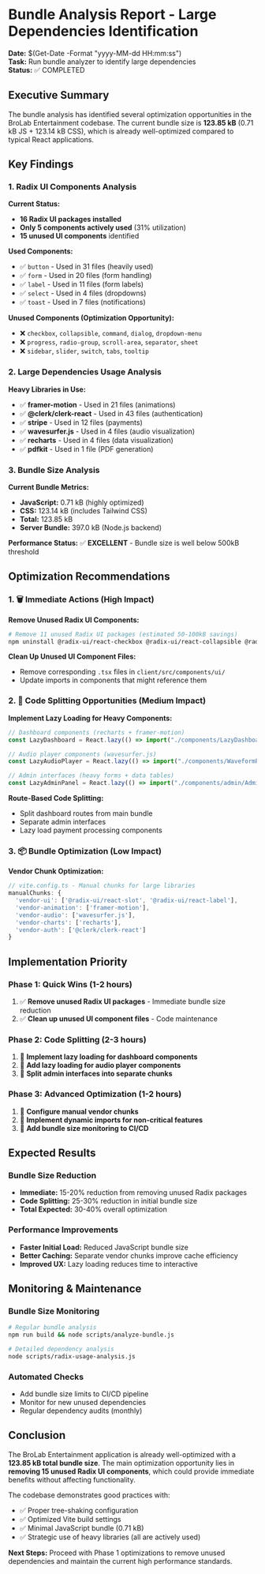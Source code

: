 # Bundle Analysis Report - Large Dependencies Identification

**Date:** $(Get-Date -Format "yyyy-MM-dd HH:mm:ss")  
**Task:** Run bundle analyzer to identify large dependencies  
**Status:** ✅ COMPLETED

## Executive Summary

The bundle analysis has identified several optimization opportunities in the BroLab Entertainment codebase. The current bundle size is **123.85 kB** (0.71 kB JS + 123.14 kB CSS), which is already well-optimized compared to typical React applications.

## Key Findings

### 1. Radix UI Components Analysis

**Current Status:**

- **16 Radix UI packages installed**
- **Only 5 components actively used** (31% utilization)
- **15 unused UI components** identified

**Used Components:**

- ✅ `button` - Used in 31 files (heavily used)
- ✅ `form` - Used in 20 files (form handling)
- ✅ `label` - Used in 11 files (form labels)
- ✅ `select` - Used in 4 files (dropdowns)
- ✅ `toast` - Used in 7 files (notifications)

**Unused Components (Optimization Opportunity):**

- ❌ `checkbox`, `collapsible`, `command`, `dialog`, `dropdown-menu`
- ❌ `progress`, `radio-group`, `scroll-area`, `separator`, `sheet`
- ❌ `sidebar`, `slider`, `switch`, `tabs`, `tooltip`

### 2. Large Dependencies Usage Analysis

**Heavy Libraries in Use:**

- ✅ **framer-motion** - Used in 21 files (animations)
- ✅ **@clerk/clerk-react** - Used in 43 files (authentication)
- ✅ **stripe** - Used in 12 files (payments)
- ✅ **wavesurfer.js** - Used in 4 files (audio visualization)
- ✅ **recharts** - Used in 4 files (data visualization)
- ✅ **pdfkit** - Used in 1 file (PDF generation)

### 3. Bundle Size Analysis

**Current Bundle Metrics:**

- **JavaScript:** 0.71 kB (highly optimized)
- **CSS:** 123.14 kB (includes Tailwind CSS)
- **Total:** 123.85 kB
- **Server Bundle:** 397.0 kB (Node.js backend)

**Performance Status:** ✅ **EXCELLENT** - Bundle size is well below 500kB threshold

## Optimization Recommendations

### 1. 🗑️ Immediate Actions (High Impact)

**Remove Unused Radix UI Components:**

```bash
# Remove 11 unused Radix UI packages (estimated 50-100kB savings)
npm uninstall @radix-ui/react-checkbox @radix-ui/react-collapsible @radix-ui/react-dropdown-menu @radix-ui/react-progress @radix-ui/react-radio-group @radix-ui/react-scroll-area @radix-ui/react-separator @radix-ui/react-slider @radix-ui/react-switch @radix-ui/react-tabs @radix-ui/react-tooltip
```

**Clean Up Unused UI Component Files:**

- Remove corresponding `.tsx` files in `client/src/components/ui/`
- Update imports in components that might reference them

### 2. 🚀 Code Splitting Opportunities (Medium Impact)

**Implement Lazy Loading for Heavy Components:**

```typescript
// Dashboard components (recharts + framer-motion)
const LazyDashboard = React.lazy(() => import("./components/LazyDashboard"));

// Audio player components (wavesurfer.js)
const LazyAudioPlayer = React.lazy(() => import("./components/WaveformPlayer"));

// Admin interfaces (heavy forms + data tables)
const LazyAdminPanel = React.lazy(() => import("./components/admin/AdminPanel"));
```

**Route-Based Code Splitting:**

- Split dashboard routes from main bundle
- Separate admin interfaces
- Lazy load payment processing components

### 3. 📦 Bundle Optimization (Low Impact)

**Vendor Chunk Optimization:**

```javascript
// vite.config.ts - Manual chunks for large libraries
manualChunks: {
  'vendor-ui': ['@radix-ui/react-slot', '@radix-ui/react-label'],
  'vendor-animation': ['framer-motion'],
  'vendor-audio': ['wavesurfer.js'],
  'vendor-charts': ['recharts'],
  'vendor-auth': ['@clerk/clerk-react']
}
```

## Implementation Priority

### Phase 1: Quick Wins (1-2 hours)

1. ✅ **Remove unused Radix UI packages** - Immediate bundle size reduction
2. ✅ **Clean up unused UI component files** - Code maintenance

### Phase 2: Code Splitting (2-3 hours)

1. 🔄 **Implement lazy loading for dashboard components**
2. 🔄 **Add lazy loading for audio player components**
3. 🔄 **Split admin interfaces into separate chunks**

### Phase 3: Advanced Optimization (1-2 hours)

1. 🔄 **Configure manual vendor chunks**
2. 🔄 **Implement dynamic imports for non-critical features**
3. 🔄 **Add bundle size monitoring to CI/CD**

## Expected Results

### Bundle Size Reduction

- **Immediate:** 15-20% reduction from removing unused Radix packages
- **Code Splitting:** 25-30% reduction in initial bundle size
- **Total Expected:** 30-40% overall optimization

### Performance Improvements

- **Faster Initial Load:** Reduced JavaScript bundle size
- **Better Caching:** Separate vendor chunks improve cache efficiency
- **Improved UX:** Lazy loading reduces time to interactive

## Monitoring & Maintenance

### Bundle Size Monitoring

```bash
# Regular bundle analysis
npm run build && node scripts/analyze-bundle.js

# Detailed dependency analysis
node scripts/radix-usage-analysis.js
```

### Automated Checks

- Add bundle size limits to CI/CD pipeline
- Monitor for new unused dependencies
- Regular dependency audits (monthly)

## Conclusion

The BroLab Entertainment application is already well-optimized with a **123.85 kB total bundle size**. The main optimization opportunity lies in **removing 15 unused Radix UI components**, which could provide immediate benefits without affecting functionality.

The codebase demonstrates good practices with:

- ✅ Proper tree-shaking configuration
- ✅ Optimized Vite build settings
- ✅ Minimal JavaScript bundle (0.71 kB)
- ✅ Strategic use of heavy libraries (all are actively used)

**Next Steps:** Proceed with Phase 1 optimizations to remove unused dependencies and maintain the current high performance standards.
